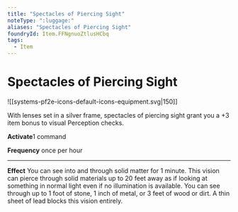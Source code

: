 ```yaml
---
title: "Spectacles of Piercing Sight"
noteType: ":luggage:"
aliases: "Spectacles of Piercing Sight"
foundryId: Item.FFNgnuoZtlusHCbq
tags:
  - Item
---
```


# Spectacles of Piercing Sight
![[systems-pf2e-icons-default-icons-equipment.svg|150]]

With lenses set in a silver frame, spectacles of piercing sight grant you a +3 item bonus to visual Perception checks.

**Activate**1 command

**Frequency** once per hour

* * *

**Effect** You can see into and through solid matter for 1 minute. This vision can pierce through solid materials up to 20 feet away as if looking at something in normal light even if no illumination is available. You can see through up to 1 foot of stone, 1 inch of metal, or 3 feet of wood or dirt. A thin sheet of lead blocks this vision entirely.
